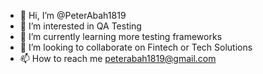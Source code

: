 - 👋 Hi, I’m @PeterAbah1819
- 👀 I’m interested in QA Testing
- 🌱 I’m currently learning more testing frameworks
- 💞️ I’m looking to collaborate on Fintech or Tech Solutions
- 📫 How to reach me peterabah1819@gmail.com

<!---
PeterAbah1819/PeterAbah1819 is a ✨ special ✨ repository because its `README.md` (this file) appears on your GitHub profile.
You can click the Preview link to take a look at your changes.
--->
